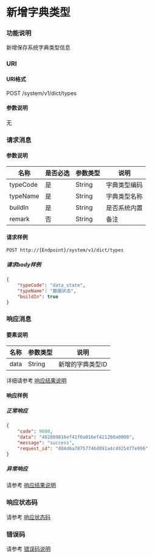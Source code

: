 # 新增字典类型

### 功能说明
新增保存系统字典类型信息

### URI
#### URI格式  
POST /system/v1/dict/types

#### 参数说明  
无

### 请求消息
#### 参数说明  
| 名称 | 是否必选 | 参数类型 | 说明 |
| --- | --- | --- | --- |
| typeCode | 是 | String | 字典类型编码 |
| typeName | 是 | String | 字典类型名称 |
| buildIn | 是 | String | 是否系统内置 |
| remark | 否 | String | 备注 |
#### 请求样例  
```
POST http://{Endpoint}/system/v1/dict/types
```
##### 请求body样例
```json
{
	"typeCode": "data_state",
	"typeName": "数据状态",
	"buildIn": true
}
```
### 响应消息
#### 要素说明
| 名称 | 参数类型 | 说明 |
| --- | --- | --- |
| data | String | 新增的字典类型ID |

详细请参考 [响应结果说明](../../../common/response/result.md#要素说明)  

#### 响应样例
##### 正常响应
```json
{
	"code": 9000,
	"data": "402809816ef41f0a016ef421208a0000",
	"message": "success",
	"request_id": "d84d6a78757746d891a4c4925477e996"
}
```
##### 异常响应
请参考 [响应结果说明](../../../common/response/result.md#异常响应样例)

### 响应状态码
请参考 [响应状态码](../../../common/response/status.md)

### 错误码
请参考 [错误码说明](../../../common/errorCode/README.md)